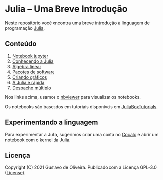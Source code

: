 # Julia – Uma Breve Introdução

Neste repositório você encontra uma breve introdução à linguagem de programação [Julia][1].

## Conteúdo

1. [Notebook jupyter](https://nbviewer.jupyter.org/github/goliveira/julia-breve-intro/blob/master/01.notebook_jupyter.ipynb)
2. [Conhecendo a Julia](https://nbviewer.jupyter.org/github/goliveira/julia-breve-intro/blob/master/02.conhecendo_a_julia.ipynb)
3. [Álgebra linear](https://nbviewer.jupyter.org/github/goliveira/julia-breve-intro/blob/master/03.algebra_linear.ipynb)
4. [Pacotes de software](https://nbviewer.jupyter.org/github/goliveira/julia-breve-intro/blob/master/04.pacotes_de_software.ipynb)
5. [Criando gráficos](https://nbviewer.jupyter.org/github/goliveira/julia-breve-intro/blob/master/05.criando_graficos.ipynb)
6. [A Julia é rápida](https://nbviewer.jupyter.org/github/goliveira/julia-breve-intro/blob/master/06.a_julia_e_rapida.ipynb)
7. [Despacho múltiplo](https://nbviewer.jupyter.org/github/goliveira/julia-breve-intro/blob/master/07.despacho_multiplo.ipynb)

Nos links acima, usamos o [nbviewer][2] para visualizar os notebooks.

Os notebooks são baseados em tutoriais disponíveis em [JuliaBoxTutorials][3].

## Experimentando a linguagem

Para experimentar a Julia, sugerimos criar uma conta no [Cocalc][4] e abrir um notebook com o kernel da Julia.

## Licença

Copyright (C) 2021 Gustavo de Oliveira.
Publicado com a Licença GPL-3.0 ([License][5]).

[1]: https://julialang.org
[2]: https://nbviewer.jupyter.org/github/goliveira/julia-breve-intro/tree/master/
[3]: https://github.com/JuliaComputing/JuliaBoxTutorials
[4]: https://cocalc.com
[5]: LICENSE.txt
